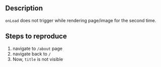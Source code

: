 
## Description

`onLoad` does not trigger while rendering page/image for the second time.

## Steps to reproduce

1. navigate to `/about` page
2. navigate back to `/`
3. Now, `title` is not visible
